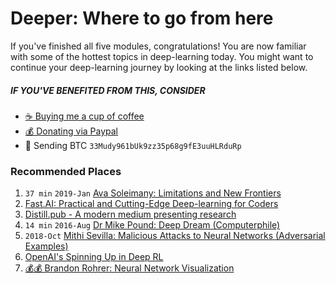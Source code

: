 # Deeper: Where to go from here
If you've finished all five modules, congratulations! You are now familiar
with some of the hottest topics in deep-learning today. You might want to continue
your deep-learning journey by looking at the links listed below.

##### IF YOU'VE BENEFITED FROM THIS, CONSIDER
- [☕️ Buying me a cup of coffee](https://ko-fi.com/minimithi)
- [💰 Donating via Paypal](https://paypal.me/minimithi)
- 💙 Sending BTC ```33Mudy961bUk9zz35p68g9fE3uuHLRduRp```

### Recommended Places

1. `37 min` `2019-Jan` [Ava Soleimany: Limitations and New Frontiers][v3]
2. [Fast.AI: Practical and Cutting-Edge Deep-learning for Coders][v2]
3. [Distill.pub - A modern medium presenting research][r3]
4. `14 min` `2016-Aug` [Dr Mike Pound: Deep Dream (Computerphile)][v4]
5. `2018-Oct` [Mithi Sevilla: Malicious Attacks to Neural Networks (Adversarial Examples)][r1]
6. [OpenAI's Spinning Up in Deep RL][r2]
7. [💰💰 Brandon Rohrer: Neural Network Visualization][v1]

[r1]: https://hackernoon.com/malicious-attacks-to-neural-networks-8b966793dfe1
[r2]: https://spinningup.openai.com/en/latest/
[r3]: https://distill.pub/
[v1]: https://end-to-end-machine-learning.teachable.com/p/neural-network-visualization
[v2]: https://www.fast.ai/
[v3]: http://introtodeeplearning.com/
[v4]: http://youtu.be/BsSmBPmPeyQ

